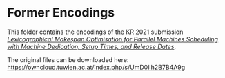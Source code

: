 # Former Encodings

This folder contains the encodings of the KR 2021 submission [*Lexicographical Makespan Optimisation for Parallel Machines Scheduling with Machine Dedication, Setup Times, and Release Dates*](https://proceedings.kr.org/2021/27/).

The original files can be downloaded here:
https://owncloud.tuwien.ac.at/index.php/s/UmD0lIh2B7B4A9g
